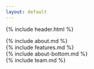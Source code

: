 ```yaml
---
layout: default
---
```

{% include header.html %}

<section class="about-knossos" id="about-knossos">
<div class="container">
{% include about.md %}
</div>
</section>

<section class="features" id="features">
<div class="container">
{% include features.md %}
</div>
</section>


<section class="about-knossos bottom" id="get-started">
<div class="container">
{% include about-bottom.md %}
</div>
</section>

<section class="team" id="team">
<div class="container">
{% include team.md %}
</div>
</section>